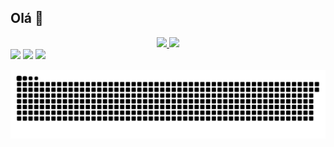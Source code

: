 ## Olá 👋

<div align="center">
  <a href="https://github.com/raiannysoares">
  <img height="180em" src="https://github-readme-stats.vercel.app/api?username=raiannysoares&show_icons=true&theme=tokyonight&include_all_commits=true&count_private=true"/>
  <img height="180em" src="https://github-readme-stats.vercel.app/api/top-langs/?username=raiannysoares&layout=compact&langs_count=7&theme=tokyonight"/>
</div>


<div> 
 <a href = "mailto:raiannyssoares@gmail.com"><img src="https://img.shields.io/badge/Gmail-D14836?style=for-the-badge&logo=gmail&logoColor=white" target="_blank"></a>
 <a href="https://www.linkedin.com/in/raiannysoares/" target="_blank"><img src="https://img.shields.io/badge/-LinkedIn-%230077B5?style=for-the-badge&logo=linkedin&logoColor=white" target="_blank"></a> 
 <a href="https://instagram.com/raiannyss" target="_blank"><img src="https://img.shields.io/badge/-Instagram-%23E4405F?style=for-the-badge&logo=instagram&logoColor=white" target="_blank"></a> 
  
 ![Snake animation](https://github.com/raiannysoares/raiannysoares/blob/output/github-contribution-grid-snake.svg)
  
</div>

